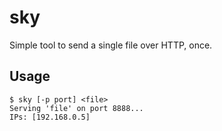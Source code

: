 # sky

Simple tool to send a single file over HTTP, once.

## Usage

```
$ sky [-p port] <file>
Serving 'file' on port 8888...
IPs: [192.168.0.5]
```

